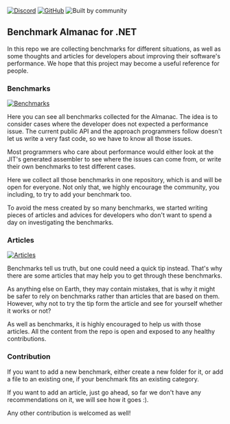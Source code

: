 [![Discord](https://img.shields.io/discord/642350046213439489?color=orange&label=Discord)](https://discord.gg/YWJEX7a)
[![GitHub](https://img.shields.io/github/license/asc-community/dotnet-benchmarks)](./LICENSE)
![Built by community](https://img.shields.io/badge/Built%20by-Community-blue)

## Benchmark Almanac for .NET

In this repo we are collecting benchmarks for different situations, as well as
some thoughts and articles for developers about improving their software's performance. 
We hope that this project may become a useful reference for people.

### Benchmarks

[![Benchmarks](https://img.shields.io/badge/Go%20to-Benchmarks-blueviolet)](./Benchmarks)

Here you can see all benchmarks collected for the Almanac. The idea
is to consider cases where the developer does not expected a performance issue. The current
public API and the approach programmers follow doesn't let us write a very fast code,
so we have to know all those issues.

Most programmers who care about performance would either look at the JIT's generated
assembler to see where the issues can come from, or write their own benchmarks to
test different cases.

Here we collect all those benchmarks in one repository, which is and will be open for everyone.
Not only that, we highly encourage the community, you including, to try to add your
benchmark too.

To avoid the mess created by so many benchmarks, we started writing pieces of articles
and advices for developers who don't want to spend a day on investigating the benchmarks.

### Articles

[![Articles](https://img.shields.io/badge/Go%20to-Articles-blueviolet)](./Articles)

Benchmarks tell us truth, but one could need a quick tip instead. That's why there are
some articles that may help you to get through these benchmarks.

As anything else on Earth, they may contain mistakes, that is why it might be
safer to rely on benchmarks rather than articles that are based on them. However,
why not to try the tip form the article and see for yourself whether it works or not?

As well as benchmarks, it is highly encouraged to help us with those articles. All the content
from the repo is open and exposed to any healthy contributions.

### Contribution

If you want to add a new benchmark, either create a new folder for it, or add a file to 
an existing one, if your benchmark fits an existing category.

If you want to add an article, just go ahead, so far we don't have any recommendations on it,
we will see how it goes :).

Any other contribution is welcomed as well!
